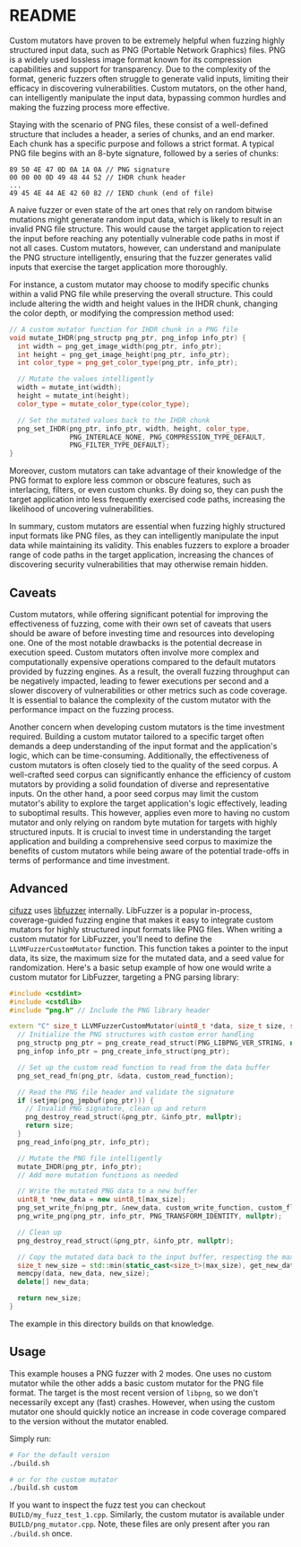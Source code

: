 # README

Custom mutators have proven to be extremely helpful
when fuzzing highly structured input data, such as PNG
(Portable Network Graphics) files. PNG is a widely used
lossless image format known for its compression capabilities
and support for transparency. Due to the complexity of the
format, generic fuzzers often struggle to generate valid
inputs, limiting their efficacy in discovering vulnerabilities.
Custom mutators, on the other hand, can intelligently
manipulate the input data, bypassing common hurdles and
making the fuzzing process more effective.

Staying with the scenario of PNG files, these consist of a
well-defined structure that includes a header, a series of
chunks, and an end marker. Each chunk has a specific purpose
and follows a strict format. A typical PNG file begins with
an 8-byte signature, followed by a series of chunks:

```hex
89 50 4E 47 0D 0A 1A 0A // PNG signature
00 00 00 0D 49 48 44 52 // IHDR chunk header
...
49 45 4E 44 AE 42 60 82 // IEND chunk (end of file)
```

A naive fuzzer or even state of the art ones that rely on random
bitwise mutations might generate random input data, which is likely
to result in an invalid PNG file structure. This would cause the
target application to reject the input before reaching any potentially
vulnerable code paths in most if not all cases. Custom mutators,
however, can understand and manipulate the PNG structure intelligently,
ensuring that the fuzzer generates valid inputs that exercise the target
application more thoroughly.

For instance, a custom mutator may choose to modify specific chunks within
a valid PNG file while preserving the overall structure. This could
include altering the width and height values in the IHDR chunk, changing
the color depth, or modifying the compression method used:

```cpp
// A custom mutator function for IHDR chunk in a PNG file
void mutate_IHDR(png_structp png_ptr, png_infop info_ptr) {
  int width = png_get_image_width(png_ptr, info_ptr);
  int height = png_get_image_height(png_ptr, info_ptr);
  int color_type = png_get_color_type(png_ptr, info_ptr);

  // Mutate the values intelligently
  width = mutate_int(width);
  height = mutate_int(height);
  color_type = mutate_color_type(color_type);

  // Set the mutated values back to the IHDR chunk
  png_set_IHDR(png_ptr, info_ptr, width, height, color_type,
               PNG_INTERLACE_NONE, PNG_COMPRESSION_TYPE_DEFAULT,
               PNG_FILTER_TYPE_DEFAULT);
}
```

Moreover, custom mutators can take advantage of their knowledge of the PNG
format to explore less common or obscure features, such as interlacing,
filters, or even custom chunks. By doing so, they can push the target
application into less frequently exercised code paths, increasing the
likelihood of uncovering vulnerabilities.

In summary, custom mutators are essential when fuzzing highly structured input
formats like PNG files, as they can intelligently manipulate the input data
while maintaining its validity. This enables fuzzers to explore a broader
range of code paths in the target application, increasing the chances of
discovering security vulnerabilities that may otherwise remain hidden.

## Caveats

Custom mutators, while offering significant potential for improving the
effectiveness of fuzzing, come with their own set of caveats that users
should be aware of before investing time and resources into developing one.
One of the most notable drawbacks is the potential decrease in execution speed.
Custom mutators often involve more complex and computationally expensive
operations compared to the default mutators provided by fuzzing engines.
As a result, the overall fuzzing throughput can be negatively impacted,
leading to fewer executions per second and a slower discovery of vulnerabilities
or other metrics such as code coverage. It is essential to balance the
complexity of the custom mutator with the performance impact on the fuzzing
process.

Another concern when developing custom mutators is the time investment required.
Building a custom mutator tailored to a specific target often demands a deep
understanding of the input format and the application's logic, which can be
time-consuming. Additionally, the effectiveness of custom mutators is often
closely tied to the quality of the seed corpus.
A well-crafted seed corpus can significantly enhance the efficiency of custom
mutators by providing a solid foundation of diverse and representative inputs.
On the other hand, a poor seed corpus may limit the custom mutator's ability to
explore the target application's logic effectively, leading to suboptimal results.
This however, applies even more to having no custom mutator and only relying on
random byte mutation for targets with highly structured inputs.
It is crucial to invest time in understanding the target application and building
a comprehensive seed corpus to maximize the benefits of custom mutators while
being aware of the potential trade-offs in terms of performance and time investment.

## Advanced

[cifuzz](https://github.com/CodeIntelligenceTesting/cifuzz) uses [libfuzzer](https://www.llvm.org/docs/LibFuzzer.html) internally. LibFuzzer is a popular in-process,
coverage-guided fuzzing engine that makes it easy to integrate custom mutators
for highly structured input formats like PNG files. When writing a custom mutator
for LibFuzzer, you'll need to define the `LLVMFuzzerCustomMutator` function.
This function takes a pointer to the input data, its size, the maximum size for
the mutated data, and a seed value for randomization. Here's a basic setup
example of how one would write a custom mutator for LibFuzzer, targeting
a PNG parsing library:

```cpp
#include <cstdint>
#include <cstdlib>
#include "png.h" // Include the PNG library header

extern "C" size_t LLVMFuzzerCustomMutator(uint8_t *data, size_t size, size_t max_size, unsigned int seed) {
  // Initialize the PNG structures with custom error handling
  png_structp png_ptr = png_create_read_struct(PNG_LIBPNG_VER_STRING, nullptr, nullptr, nullptr);
  png_infop info_ptr = png_create_info_struct(png_ptr);

  // Set up the custom read function to read from the data buffer
  png_set_read_fn(png_ptr, &data, custom_read_function);

  // Read the PNG file header and validate the signature
  if (setjmp(png_jmpbuf(png_ptr))) {
    // Invalid PNG signature, clean up and return
    png_destroy_read_struct(&png_ptr, &info_ptr, nullptr);
    return size;
  }
  png_read_info(png_ptr, info_ptr);

  // Mutate the PNG file intelligently
  mutate_IHDR(png_ptr, info_ptr);
  // Add more mutation functions as needed

  // Write the mutated PNG data to a new buffer
  uint8_t *new_data = new uint8_t[max_size];
  png_set_write_fn(png_ptr, &new_data, custom_write_function, custom_flush_function);
  png_write_png(png_ptr, info_ptr, PNG_TRANSFORM_IDENTITY, nullptr);

  // Clean up
  png_destroy_read_struct(&png_ptr, &info_ptr, nullptr);

  // Copy the mutated data back to the input buffer, respecting the max_size constraint
  size_t new_size = std::min(static_cast<size_t>(max_size), get_new_data_size(new_data));
  memcpy(data, new_data, new_size);
  delete[] new_data;

  return new_size;
}
```

The example in this directory builds on that knowledge.

## Usage

This example houses a PNG fuzzer with 2 modes. One uses no custom mutator while
the other adds a basic custom mutator for the PNG file format. The target is the
most recent version of `libpng`, so we don't necessarily except any (fast) crashes.
However, when using the custom mutator one should quickly notice an increase in
code coverage compared to the version without the mutator enabled.

Simply run:

```sh
# For the default version
./build.sh

# or for the custom mutator
./build.sh custom
```

If you want to inspect the fuzz test you can checkout `BUILD/my_fuzz_test_1.cpp`.
Similarly, the custom mutator is available under `BUILD/png_mutator.cpp`.
Note, these files are only present after you ran `./build.sh` once.
